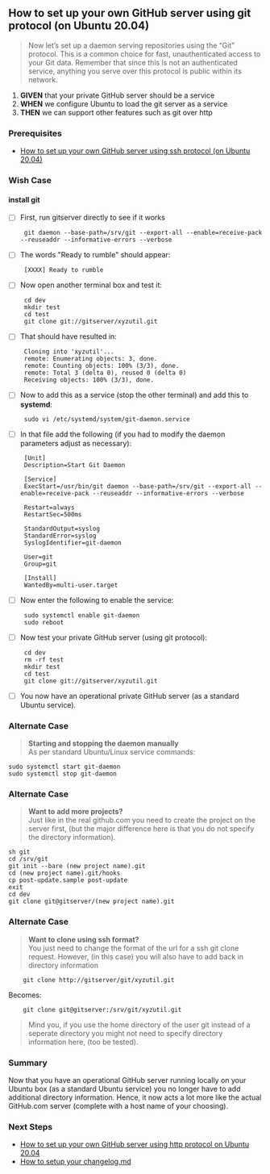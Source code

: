 

## How to set up your own GitHub server using git protocol (on Ubuntu 20.04)
> Now let’s set up a daemon serving repositories using the “Git” protocol. This is a common choice for fast, unauthenticated access to your Git data. Remember that since this is not an authenticated service, anything you serve over this protocol is public within its network.

 1. **GIVEN** that your private GitHub server should be a service
 2. **WHEN** we configure Ubuntu to load the git server as a service
 3. **THEN** we can support other features such as git over http 

### Prerequisites
- [How to set up your own GitHub server using ssh protocol (on Ubuntu 20.04)](https://github.com/perriera/extras_oci/blob/dev/docs/GITHUB_SSH.md)


### Wish Case
#### install git
 - [ ] First, run gitserver directly to see if it works

		git daemon --base-path=/srv/git --export-all --enable=receive-pack --reuseaddr --informative-errors --verbose

 - [ ] The words "Ready to rumble" should appear:

		[XXXX] Ready to rumble

 - [ ] Now open another terminal box and test it:

		cd dev
		mkdir test
		cd test
		git clone git://gitserver/xyzutil.git

 - [ ] That should have resulted in:

		Cloning into 'xyzutil'...
		remote: Enumerating objects: 3, done.
		remote: Counting objects: 100% (3/3), done.
		remote: Total 3 (delta 0), reused 0 (delta 0)
		Receiving objects: 100% (3/3), done.

 - [ ] Now to add this as a service (stop the other terminal) and add this to **systemd**:

		sudo vi /etc/systemd/system/git-daemon.service

 - [ ] In that file add the following (if you had to modify the daemon parameters adjust as necessary):

		[Unit]
		Description=Start Git Daemon

		[Service]
		ExecStart=/usr/bin/git daemon --base-path=/srv/git --export-all --enable=receive-pack --reuseaddr --informative-errors --verbose

		Restart=always
		RestartSec=500ms

		StandardOutput=syslog
		StandardError=syslog
		SyslogIdentifier=git-daemon

		User=git
		Group=git

		[Install]
		WantedBy=multi-user.target

 - [ ] Now enter the following to enable the service:

		sudo systemctl enable git-daemon
		sudo reboot

 - [ ] Now test your private GitHub server (using git protocol):

		cd dev
		rm -rf test
		mkdir test
		cd test
		git clone git://gitserver/xyzutil.git
		
 - [ ] You now have an operational private GitHub server (as a standard Ubuntu service).

### Alternate Case 
> **Starting and stopping the daemon manually**</br>
>	As per standard Ubuntu/Linux service commands: </br>

	sudo systemctl start git-daemon
	sudo systemctl stop git-daemon

### Alternate Case 
> **Want to add more projects?** </br>
>	Just like in the real github.com you need to create the project on the server first, (but the major difference here is that you do not specify the directory information).</br>

	sh git
	cd /srv/git
	git init --bare (new project name).git
	cd (new project name).git/hooks
	cp post-update.sample post-update
	exit
	cd dev
	git clone git@gitserver/(new project name).git

### Alternate Case 
> **Want to clone using ssh format?** </br>
>	You just need to change the format of the url for a ssh git clone request. However, (in this case) you will also have to add back in directory information</br>

		git clone http://gitserver/git/xyzutil.git

Becomes:

		git clone git@gitserver:/srv/git/xyzutil.git

> Mind you, if you use the home directory of the user git instead of a seperate directory you might not need to specify directory information here, (too be tested).

### Summary 
Now that you have an operational GitHub server running locally on your Ubuntu box (as a standard Ubuntu service) you no longer have to add additional directory information. Hence, it now acts a lot more like the actual GitHub.com server (complete with a host name of your choosing).   

### Next Steps
- [How to set up your own GitHub server using http protocol on Ubuntu 20.04](https://github.com/perriera/extras_oci/blob/dev/docs/GITHUB_HTTP.md)
 - [How to setup your changelog.md](https://github.com/perriera/extras_oci/blob/dev/docs/CHANGELOG.md)



